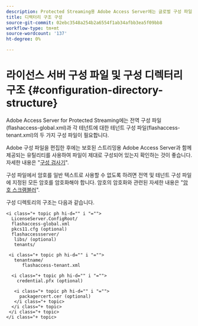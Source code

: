 ```yaml
---
description: Protected Streaming용 Adobe Access Server에는 글로벌 구성 파일(flashaccess-global.xml)과 각 테넌트에 대한 테넌트 구성 파일(flashaccess-tenant.xml)의 두 가지 구성 파일이 필요합니다.
title: 디렉터리 구조 구성
source-git-commit: 02ebc3548a254b2a6554f1ab34afbb3ea5f09bb8
workflow-type: tm+mt
source-wordcount: '137'
ht-degree: 0%

---
```


# 라이선스 서버 구성 파일 및 구성 디렉터리 구조 {#configuration-directory-structure}

Adobe Access Server for Protected Streaming에는 전역 구성 파일(flashaccess-global.xml)과 각 테넌트에 대한 테넌트 구성 파일(flashaccess-tenant.xml)의 두 가지 구성 파일이 필요합니다.

Adobe 구성 파일을 편집한 후에는 보호된 스트리밍용 Adobe Access Server과 함께 제공되는 유틸리티를 사용하여 파일이 제대로 구성되어 있는지 확인하는 것이 좋습니다. 자세한 내용은 &quot;[구성 검사기](../../aaxs-protected-streaming/aaxs-protected-streaming-utilities/configuration-validator.md)&quot;.

구성 파일에서 암호를 일반 텍스트로 사용할 수 없도록 하려면 전역 및 테넌트 구성 파일에 지정된 모든 암호를 암호화해야 합니다. 암호의 암호화와 관련된 자세한 내용은 &quot;[암호 스크램블러](../../aaxs-protected-streaming/aaxs-protected-streaming-utilities/password-scrambler.md)&quot;.

구성 디렉토리의 구조는 다음과 같습니다.

```
<i class="+ topic ph hi-d="" i "="">
  LicenseServer.ConfigRoot/  
  flashaccess-global.xml  
  pkcs11.cfg (optional)  
  flashaccessserver/  
   libs/ (optional)  
   tenants/  
     
 <i class="+ topic ph hi-d="" i "="">
   tenantname/  
      flashaccess-tenant.xml  
       
  <i class="+ topic ph hi-d="" i "="">
    credential.pfx (optional)  
        
   <i class="+ topic ph hi-d="" i "="">
     packagercert.cer (optional) 
   </i class="+ topic> 
  </i class="+ topic> 
 </i class="+ topic> 
</i class="+ topic>
```

